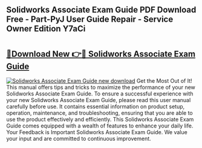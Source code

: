 ## Solidworks Associate Exam Guide PDF Download Free - Part-PyJ User Guide Repair - Service Owner Edition Y7aCi

# <h2><a href="http://bc63061.oget.top/?id=Solidworks+Associate+Exam+Guide">🔗Download New 👉🔴 Solidworks Associate Exam Guide</a></h2>

[![Solidworks Associate Exam Guide new download](https://i.imgur.com/5g1atiW.png)](http://bc63061.oget.top/?id=Solidworks+Associate+Exam+Guide)
Get the Most Out of It! This manual offers tips and tricks to maximize the performance of your new Solidworks Associate Exam Guide. To ensure a successful experience with your new Solidworks Associate Exam Guide, please read this user manual carefully before use. It contains essential information on product setup, operation, maintenance, and troubleshooting, ensuring that you are able to use the product effectively and efficiently. This Solidworks Associate Exam Guide comes equipped with a wealth of features to enhance your daily life. Your Feedback is Important Solidworks Associate Exam Guide. We value your input and are committed to continuous improvement.
